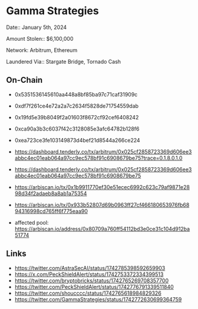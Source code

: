 # Gamma Strategies

Date:: January 5th, 2024

Amount Stolen:: $6,100,000

Network: Arbitrum, Ethereum

Laundered Via:: Stargate Bridge, Tornado Cash


## On-Chain

- 0x5351536145610aa448a8bf85ba97c71caf31909c
- 0xdf7f261ce4e72a2a7c2634f5828de71754559dab
- 0x19fd5e39b8049f2a01603f8672cf92cef6408242
- 0xca90a3b3c6037f42c3128085e3afc64782b128f6
- 0xea723ce3fe103149873d4bef21d8544a266ce224


- https://dashboard.tenderly.co/tx/arbitrum/0x025cf2858723369d606ee3abbc4ec01eab064a97cc9ec578bf91c6908679be75?trace=0.1.8.0.1.0
- https://dashboard.tenderly.co/tx/arbitrum/0x025cf2858723369d606ee3abbc4ec01eab064a97cc9ec578bf91c6908679be75
- https://arbiscan.io/tx/0x1b9911770ef30e51ecec6992c623c79af9871e2898d34f2adaeb8a8ab1a75354
- https://arbiscan.io/tx/0x933b52807d69b0963ff27cf466180653976fb6894316998cd765ff6f775eaa90
- affected pool: https://arbiscan.io/address/0x80709a760ff54112bd3e0ce31c104d912ba51774

## Links

- https://twitter.com/AstraSecAI/status/1742785398592659903
- https://x.com/PeckShieldAlert/status/1742753372334399513
- https://twitter.com/bryptobricks/status/1742765269708357700
- https://twitter.com/PeckShieldAlert/status/1742776791339511840
- https://twitter.com/shoucccc/status/1742765618984829326
- https://twitter.com/GammaStrategies/status/1742772630699364759